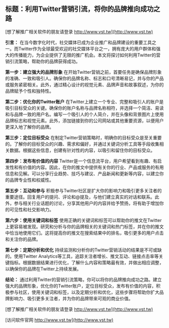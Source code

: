 ## **标题：利用Twitter营销引流，将你的品牌推向成功之路**

[想了解推广相关软件的朋友请登录 http://www.vst.tw](http://www.vst.tw)

**引言：**
在当今数字化时代，社交媒体已成为企业推广和品牌建设的重要工具之一。而Twitter作为全球最受欢迎的社交媒体平台之一，拥有庞大的用户群体和强大的传播能力，为企业提供了无限的推广机会。本文将探讨如何利用Twitter的营销引流策略，帮助你的品牌获得成功。

**第一步：建立强大的品牌形象**
在开始Twitter营销之前，首要任务是确保品牌形象的准确、一致和吸引人。确保你的品牌名称、标志和口号清晰易记，并与你的产品或服务紧密相关。此外，通过精心设计的视觉元素、品牌声音和故事叙述，为你的品牌赋予个性和独特性。

**第二步：优化你的Twitter账户**
在Twitter上建立一个专业、完整和吸引人的账户是吸引目标受众的关键。确保你的账户名称与品牌名称相符，并选择一个简洁、易读和与品牌一致的用户名。编写一个吸引人的个人简介，并在头像和背景图片上使用品牌标志和视觉元素。此外，添加链接到你的公司网站或其他重要资源，以便用户更深入地了解你的品牌。

**第三步：定位目标受众**
在制定Twitter营销策略时，明确你的目标受众是至关重要的。了解你的目标受众的兴趣、需求和偏好，并通过关键词分析工具等手段收集相关数据。根据这些信息，创建有针对性的内容，以吸引和留住你的目标受众。

**第四步：发布有价值的内容**
Twitter是一个信息流平台，用户希望看到有趣、有启发性和有价值的内容。因此，在你的推文中提供有关你的行业、产品或服务的有用信息和见解。可以分享行业趋势、技巧与建议、产品新闻和更新等内容，以建立你的品牌专业性和权威性。

**第五步：互动和参与**
积极参与Twitter社区是扩大你的影响力和吸引更多关注者的重要途径。回复用户的提问、评论和@提及，与他们建立真实的对话和联系。此外，参与相关行业话题的讨论，分享其他用户的内容并给予赞扬，将有助于增加你的可见性和社交影响力。

**第六步：使用关键词和标签**
使用正确的关键词和标签可以帮助你的推文在Twitter上更容易被发现。研究和分析与你的品牌相关的关键词和热门标签，并在你的推文中恰当地使用它们。这将提高你的推文在搜索结果中的排名，吸引更多的用户点击和关注你的品牌。

**第七步：定期分析和优化**
持续监测和分析你的Twitter营销活动的结果是不可或缺的。使用Twitter Analytics等工具，追踪关注者增长、推文互动、链接点击率等关键指标。根据数据结果进行优化，了解什么内容和策略最有效，并做出相应调整，以确保你的品牌在Twitter上持续发展。

**结论：**
通过利用Twitter的营销引流策略，你可以将你的品牌推向成功之路。建立强大的品牌形象，优化你的Twitter账户，定位目标受众，发布有价值的内容，积极参与社区，使用关键词和标签，以及定期分析和优化，这些步骤将帮助你扩大品牌影响力、吸引更多关注者，并为你的品牌带来可观的商业价值。

[想了解推广相关软件的朋友请登录 http://www.vst.tw](http://www.vst.tw)


[访问软件官网 http://www.vst.tw](http://www.vst.tw)
